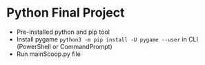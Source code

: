 # Python Final Project
- Pre-installed python and pip tool
- Install pygame `python3 -m pip install -U pygame --user` in CLI (PowerShell or CommandPrompt)
- Run mainScoop.py file
